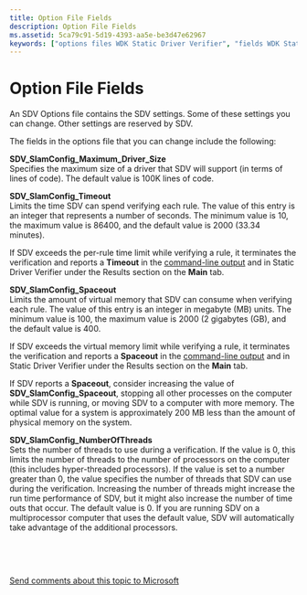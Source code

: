 ```yaml
---
title: Option File Fields
description: Option File Fields
ms.assetid: 5ca79c91-5d19-4393-aa5e-be3d47e62967
keywords: ["options files WDK Static Driver Verifier", "fields WDK Static Driver Verifier"]
---
```


# Option File Fields


An SDV Options file contains the SDV settings. Some of these settings you can change. Other settings are reserved by SDV.

The fields in the options file that you can change include the following:

<span id="SDV_SlamConfig_Maximum_Driver_Size"></span><span id="sdv_slamconfig_maximum_driver_size"></span><span id="SDV_SLAMCONFIG_MAXIMUM_DRIVER_SIZE"></span>**SDV\_SlamConfig\_Maximum\_Driver\_Size**  
Specifies the maximum size of a driver that SDV will support (in terms of lines of code). The default value is 100K lines of code.

<span id="SDV_SlamConfig_Timeout"></span><span id="sdv_slamconfig_timeout"></span><span id="SDV_SLAMCONFIG_TIMEOUT"></span>**SDV\_SlamConfig\_Timeout**  
Limits the time SDV can spend verifying each rule. The value of this entry is an integer that represents a number of seconds. The minimum value is 10, the maximum value is 86400, and the default value is 2000 (33.34 minutes).

If SDV exceeds the per-rule time limit while verifying a rule, it terminates the verification and reports a **Timeout** in the [command-line output](command-line-output.md) and in Static Driver Verifier under the Results section on the **Main** tab.

<span id="SDV_SlamConfig_Spaceout"></span><span id="sdv_slamconfig_spaceout"></span><span id="SDV_SLAMCONFIG_SPACEOUT"></span>**SDV\_SlamConfig\_Spaceout**  
Limits the amount of virtual memory that SDV can consume when verifying each rule. The value of this entry is an integer in megabyte (MB) units. The minimum value is 100, the maximum value is 2000 (2 gigabytes (GB), and the default value is 400.

If SDV exceeds the virtual memory limit while verifying a rule, it terminates the verification and reports a **Spaceout** in the [command-line output](command-line-output.md) and in Static Driver Verifier under the Results section on the **Main** tab.

If SDV reports a **Spaceout**, consider increasing the value of **SDV\_SlamConfig\_Spaceout**, stopping all other processes on the computer while SDV is running, or moving SDV to a computer with more memory. The optimal value for a system is approximately 200 MB less than the amount of physical memory on the system.

<span id="SDV_SlamConfig_NumberOfThreads"></span><span id="sdv_slamconfig_numberofthreads"></span><span id="SDV_SLAMCONFIG_NUMBEROFTHREADS"></span>**SDV\_SlamConfig\_NumberOfThreads**  
Sets the number of threads to use during a verification. If the value is 0, this limits the number of threads to the number of processors on the computer (this includes hyper-threaded processors). If the value is set to a number greater than 0, the value specifies the number of threads that SDV can use during the verification. Increasing the number of threads might increase the run time performance of SDV, but it might also increase the number of time outs that occur. The default value is 0. If you are running SDV on a multiprocessor computer that uses the default value, SDV will automatically take advantage of the additional processors.

 

 

[Send comments about this topic to Microsoft](mailto:wsddocfb@microsoft.com?subject=Documentation%20feedback%20[devtest\devtest]:%20Option%20File%20Fields%20%20RELEASE:%20%2811/17/2016%29&body=%0A%0APRIVACY%20STATEMENT%0A%0AWe%20use%20your%20feedback%20to%20improve%20the%20documentation.%20We%20don't%20use%20your%20email%20address%20for%20any%20other%20purpose,%20and%20we'll%20remove%20your%20email%20address%20from%20our%20system%20after%20the%20issue%20that%20you're%20reporting%20is%20fixed.%20While%20we're%20working%20to%20fix%20this%20issue,%20we%20might%20send%20you%20an%20email%20message%20to%20ask%20for%20more%20info.%20Later,%20we%20might%20also%20send%20you%20an%20email%20message%20to%20let%20you%20know%20that%20we've%20addressed%20your%20feedback.%0A%0AFor%20more%20info%20about%20Microsoft's%20privacy%20policy,%20see%20http://privacy.microsoft.com/default.aspx. "Send comments about this topic to Microsoft")





